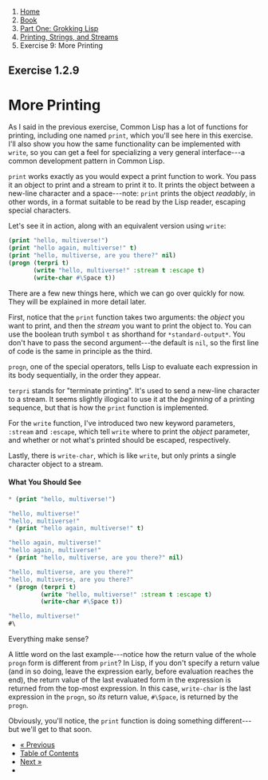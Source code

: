 <ol class="breadcrumb">
  <li><a href="/">Home</a></li>
  <li><a href="/book/">Book</a></li>
  <li><a href="/book/1-0-0-overview/">Part One: Grokking Lisp</a></li>
  <li><a href="/book/1-02-00-input-output/">Printing, Strings, and Streams</a></li>
  <li class="active">Exercise 9: More Printing</li>
</ol>

## Exercise 1.2.9

# More Printing

As I said in the previous exercise, Common Lisp has a lot of functions for printing, including one named `print`, which you'll see here in this exercise.  I'll also show you how the same functionality can be implemented with `write`, so you can get a feel for specializing a very general interface---a common development pattern in Common Lisp.

`print` works exactly as you would expect a print function to work.  You pass it an object to print and a stream to print it to. It prints the object between a new-line character and a space---note: `print` prints the object *readably*, in other words, in a format suitable to be read by the Lisp reader, escaping special characters.

Let's see it in action, along with an equivalent version using `write`:

```lisp
(print "hello, multiverse!")
(print "hello again, multiverse!" t)
(print "hello, multiverse, are you there?" nil)
(progn (terpri t)
       (write "hello, multiverse!" :stream t :escape t)
       (write-char #\Space t))
```

There are a few new things here, which we can go over quickly for now.  They will be explained in more detail later.

First, notice that the `print` function takes two arguments: the *object* you want to print, and then the *stream* you want to print the object to.  You can use the boolean truth symbol `t` as shorthand for `*standard-output*`.  You don't have to pass the second argument---the default is `nil`, so the first line of code is the same in principle as the third.

`progn`, one of the special operators, tells Lisp to evaluate each expression in its body sequentially, in the order they appear.

`terpri` stands for "terminate printing".  It's used to send a new-line character to a stream.  It seems slightly illogical to use it at the *beginning* of a printing sequence, but that is how the `print` function is implemented.

For the `write` function, I've introduced two new keyword parameters, `:stream` and `:escape`, which tell `write` where to print the *object* parameter, and whether or not what's printed should be escaped, respectively.

Lastly, there is `write-char`, which is like `write`, but only prints a single character object to a stream.

#### What You Should See

```lisp
* (print "hello, multiverse!")

"hello, multiverse!"
"hello, multiverse!"
* (print "hello again, multiverse!" t)

"hello again, multiverse!"
"hello again, multiverse!"
* (print "hello, multiverse, are you there?" nil)

"hello, multiverse, are you there?"
"hello, multiverse, are you there?"
* (progn (terpri t)
         (write "hello, multiverse!" :stream t :escape t)
         (write-char #\Space t))

"hello, multiverse!" 
#\
```

Everything make sense?

A little word on the last example---notice how the return value of the whole `progn` form is different from `print`?  In Lisp, if you don't specify a return value (and in so doing, leave the expression early, before evaluation reaches the end), the return value of the last evaluated form in the expression is returned from the top-most expression.  In this case, `write-char` is the last expression in the `progn`, so *its* return value, `#\Space`, is returned by the `progn`.

Obviously, you'll notice, the `print` function is doing something different---but we'll get to that soon.

<ul class="pager">
  <li class="previous"><a href="/book/1-02-08-printing.md">&laquo; Previous</a></li>
  <li><a href="/book/">Table of Contents</a></li>
  <li class="next"><a href="/book/1-02-10-prin1.md">Next &raquo;</a><li>
</ul>
